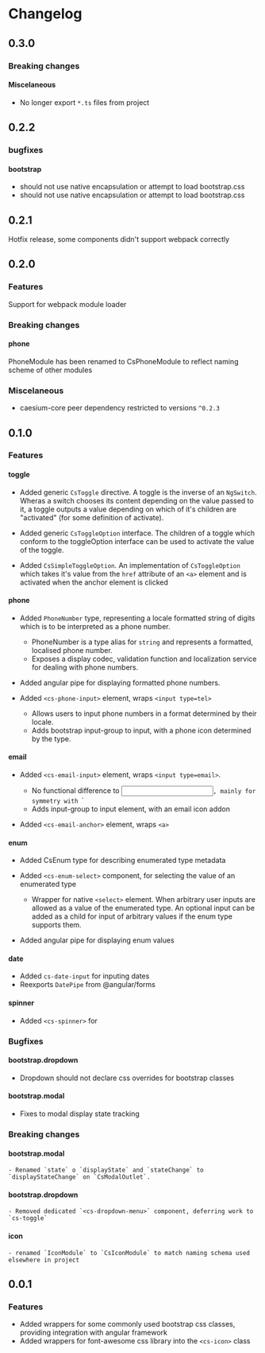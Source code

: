 # Changelog

## 0.3.0

### Breaking changes

#### Miscelaneous
- No longer export `*.ts` files from project


## 0.2.2

### bugfixes
#### bootstrap
- <csmodal-outlet> should not use native encapsulation or attempt to load bootstrap.css
- <cs-form-group> should not use native encapsulation or attempt to load bootstrap.css


## 0.2.1

Hotfix release, some components didn't support webpack correctly

## 0.2.0

### Features

Support for webpack module loader

### Breaking changes

#### phone
PhoneModule has been renamed to CsPhoneModule to reflect naming scheme of other modules

### Miscelaneous
- caesium-core peer dependency restricted to versions `^0.2.3`



## 0.1.0
### Features

#### toggle

- Added generic `CsToggle` directive.
    A toggle is the inverse of an `NgSwitch`. Wheras a switch chooses its content depending on the value passed to it,
    a toggle outputs a value depending on which of it's children are "activated" (for some definition of activate).

- Added generic `CsToggleOption` interface.
    The children of a toggle which conform to the toggleOption interface can be used to activate the value of
    the toggle.

- Added `CsSimpleToggleOption`.
    An implementation of `CsToggleOption` which takes it's value from the `href` attribute of an `<a>` element and is
    activated when the anchor element is clicked


#### phone

- Added `PhoneNumber` type, representing a locale formatted string of digits which is to be interpreted as a phone number.
  - PhoneNumber is a type alias for `string` and represents a formatted, localised phone number.
  - Exposes a display codec, validation function and localization service for dealing with phone numbers.

- Added angular pipe for displaying formatted phone numbers.

- Added `<cs-phone-input>` element, wraps `<input type=tel>`
  - Allows users to input phone numbers in a format determined by their locale.
  - Adds bootstrap input-group to input, with a phone icon determined by the type.

#### email

- Added `<cs-email-input>` element, wraps `<input type=email>`.
  - No functional difference to <input type=tel>`, mainly for symmetry with `<cs-phone-input>`
  - Adds input-group to input element, with an email icon addon

- Added `<cs-email-anchor>` element, wraps `<a>`


#### enum

- Added CsEnum type for describing enumerated type metadata
- Added `<cs-enum-select>` component, for selecting the value of an enumerated type
  - Wrapper for native `<select>` element. When arbitrary user inputs are allowed as a value of the enumerated
    type. An optional input can be added as a child for input of arbitrary values if the enum type supports them.

- Added angular pipe for displaying enum values

#### date

- Added `cs-date-input` for inputing dates
- Reexports `DatePipe` from @angular/forms

#### spinner

- Added `<cs-spinner>` for


### Bugfixes

#### bootstrap.dropdown

- Dropdown should not declare css overrides for bootstrap classes

#### bootstrap.modal
- Fixes to modal display state tracking

### Breaking changes

#### bootstrap.modal
    - Renamed `state` o `displayState` and `stateChange` to `displayStateChange` on `CsModalOutlet`.

#### bootstrap.dropdown
    - Removed dedicated `<cs-dropdown-menu>` component, deferring work to `cs-toggle`

#### icon
    - renamed `IconModule` to `CsIconModule` to match naming schema used elsewhere in project

## 0.0.1

### Features
- Added wrappers for some commonly used bootstrap css classes, providing integration with angular framework
- Added wrappers for font-awesome css library into the `<cs-icon>` class


